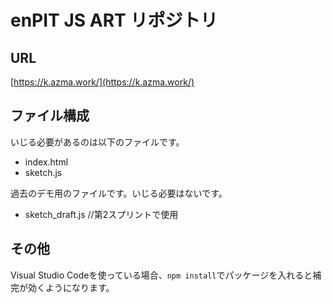 # enPIT JS ART リポジトリ

## URL

[https://k.azma.work/](https://k.azma.work/)

## ファイル構成

いじる必要があるのは以下のファイルです。

- index.html
- sketch.js

過去のデモ用のファイルです。いじる必要はないです。
- sketch_draft.js //第2スプリントで使用

## その他

Visual Studio Codeを使っている場合、`npm install`でパッケージを入れると補完が効くようになります。
